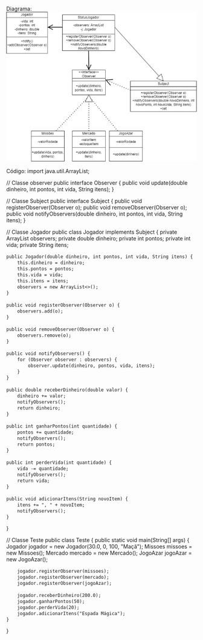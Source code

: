 
Diagrama:
<br>
<img src="diagramaObserver.jpg">

Código:
import java.util.ArrayList;

// Classe observer
public interface Observer {
    public void update(double dinheiro, int pontos, int vida, String itens);
}

// Classe Subject
public interface Subject {
    public void registerObserver(Observer o);
    public void removeObserver(Observer o);
    public void notifyObservers(double dinheiro, int pontos, int vida, String itens);
}

// Classe Jogador
public class Jogador implements Subject {
    private ArrayList<Observer> observers;
    private double dinheiro;
    private int pontos;
    private int vida;
    private String itens;

    public Jogador(double dinheiro, int pontos, int vida, String itens) {
        this.dinheiro = dinheiro;
        this.pontos = pontos;
        this.vida = vida;
        this.itens = itens;
        observers = new ArrayList<>();
    }

    public void registerObserver(Observer o) {
        observers.add(o);
    }

    public void removeObserver(Observer o) {
        observers.remove(o);
    }

    public void notifyObservers() {
        for (Observer observer : observers) {
            observer.update(dinheiro, pontos, vida, itens);
        }
    }

    public double receberDinheiro(double valor) {
        dinheiro += valor;
        notifyObservers();
        return dinheiro;
    }

    public int ganharPontos(int quantidade) {
        pontos += quantidade;
        notifyObservers();
        return pontos;
    }

    public int perderVida(int quantidade) {
        vida -= quantidade;
        notifyObservers();
        return vida;
    }

    public void adicionarItens(String novoItem) {
        itens += ", " + novoItem;
        notifyObservers();
    }
}

// Classe Teste
public class Teste {
    public static void main(String[] args) {
        Jogador jogador = new Jogador(30.0, 0, 100, "Maçã");
        Missoes missoes = new Missoes();
        Mercado mercado = new Mercado();
        JogoAzar jogoAzar = new JogoAzar();
        
        jogador.registerObserver(missoes);
        jogador.registerObserver(mercado);
        jogador.registerObserver(jogoAzar);
        
        jogador.receberDinheiro(200.0);
		jogador.ganharPontos(50);
        jogador.perderVida(20);
        jogador.adicionarItens("Espada Mágica");
    }
}

